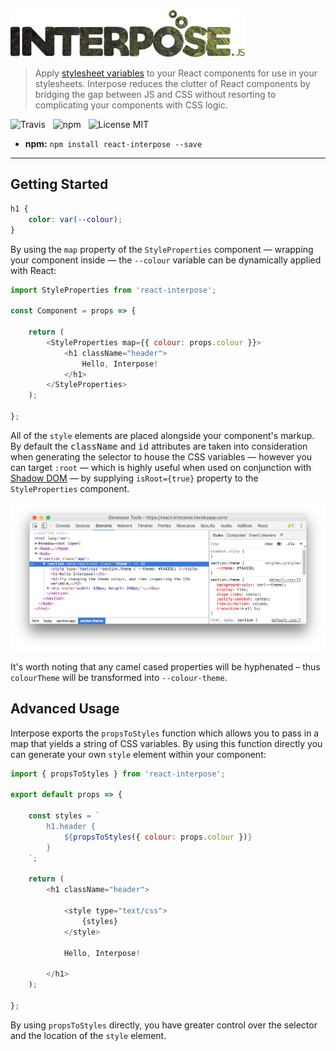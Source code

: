 <img src="media/logo.png" width="375" />

> Apply [stylesheet variables](https://developer.mozilla.org/en-US/docs/Web/CSS/Using_CSS_variables) to your React components for use in your stylesheets. Interpose reduces the clutter of React components by bridging the gap between JS and CSS without resorting to complicating your components with CSS logic.

![Travis](http://img.shields.io/travis/Wildhoney/Interpose.svg?style=flat-square)
&nbsp;
![npm](http://img.shields.io/npm/v/react-interpose.svg?style=flat-square)
&nbsp;
![License MIT](http://img.shields.io/badge/license-mit-lightgrey.svg?style=flat-square)

* **npm:** `npm install react-interpose --save`

---

## Getting Started

```css
h1 {
    color: var(--colour);
}
```

By using the `map` property of the `StyleProperties` component &mdash; wrapping your component inside &mdash; the `--colour` variable can be dynamically applied with React:

```javascript
import StyleProperties from 'react-interpose';

const Component = props => {

    return (
        <StyleProperties map={{ colour: props.colour }}>
            <h1 className="header">
                Hello, Interpose!
            </h1>
        </StyleProperties>
    );

};
```

All of the `style` elements are placed alongside your component's markup. By default the <kbd>className</kbd> and <kbd>id</kbd> attributes are taken into consideration when generating the selector to house the CSS variables &mdash; however you can target `:root` &mdash; which is highly useful when used on conjunction with [Shadow DOM](https://developer.mozilla.org/en-US/docs/Web/Web_Components/Shadow_DOM) &mdash; by supplying `isRoot={true}` property to the `StyleProperties` component.

<img src="media/screenshot.png" />

It's worth noting that any camel cased properties will be hyphenated &ndash; thus `colourTheme` will be transformed into `--colour-theme`.

## Advanced Usage

Interpose exports the `propsToStyles` function which allows you to pass in a map that yields a string of CSS variables. By using this function directly you can generate your own `style` element within your component:

```javascript
import { propsToStyles } from 'react-interpose';

export default props => {

    const styles = `
        h1.header {
            ${propsToStyles({ colour: props.colour })}
        }
    `;

    return (
        <h1 className="header">
        
            <style type="text/css">
                {styles}
            </style>
            
            Hello, Interpose!
            
        </h1>
    );

};
```

By using `propsToStyles` directly, you have greater control over the selector and the location of the `style` element.
